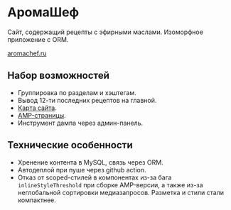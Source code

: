 # АромаШеф

Сайт, содержащий рецепты с эфирными маслами. Изоморфное приложение с ORM.

[aromachef.ru](https://aromachef.ru)

## Набор возможностей

- Группировка по разделам и хэштегам.
- Вывод 12-ти последних рецептов на главной.
- [Карта сайта](https://aromachef.ru/sitemap.xml).
- [AMP-страницы](https://amp.aromachef.ru).
- Инструмент дампа через админ-панель.

## Технические особенности

- Хренение контента в MySQL, связь через ORM.
- Автодеплой при пуше через github action.
- Отказ от scoped-стилей в компонентах из-за бага `inlineStyleThreshold` при сборке AMP-версии,
  а также из-за неглобальной сортировки медиазапросов. Разметка и стили стали компактнее.
